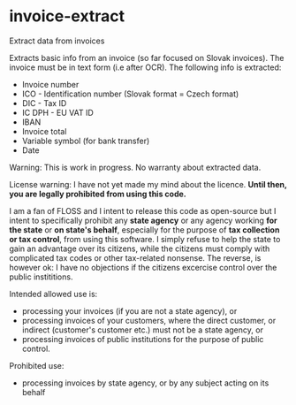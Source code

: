 # invoice-extract
Extract data from invoices

Extracts basic info from an invoice (so far focused on Slovak invoices). The invoice must be in text form (i.e after OCR). 
The following info is extracted:

* Invoice number
* ICO - Identification number (Slovak format = Czech format)
* DIC - Tax ID
* IC DPH - EU VAT ID
* IBAN
* Invoice total
* Variable symbol (for bank transfer)
* Date

Warning: This is work in progress. No warranty about extracted data.

License warning: 
I have not yet made my mind about the licence. **Until then, you are legally prohibited from using this code.**

I am a fan of FLOSS and I intent to release this code as open-source but I intent to specifically prohibit any **state agency** or any agency working **for the state** or **on state's behalf**, especially for the purpose of **tax collection or tax control**, from using this software.
I simply refuse to help the state to gain an advantage over its citizens, while the citizens must comply with complicated tax codes or other tax-related nonsense.
The reverse, is however ok: I have no objections if the citizens excercise control over the public instititions.

Intended allowed use is:
* processing your invoices (if you are not a state agency), or 
* processing invoices of your customers, where the direct customer, or indirect (customer's customer etc.) must not be a state agency, or 
* processing invoices of public institutions for the purpose of public control.

Prohibited use:
* processing invoices by state agency, or by any subject acting on its behalf



